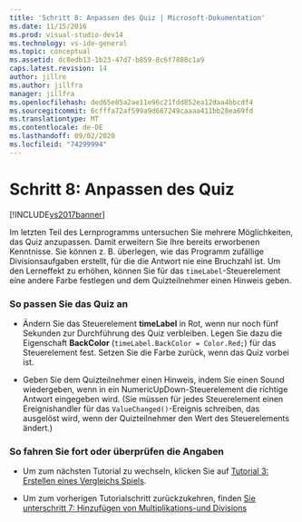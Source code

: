 ```yaml
---
title: 'Schritt 8: Anpassen des Quiz | Microsoft-Dokumentation'
ms.date: 11/15/2016
ms.prod: visual-studio-dev14
ms.technology: vs-ide-general
ms.topic: conceptual
ms.assetid: dc8edb13-1b23-47d7-b859-8c6f7888c1a9
caps.latest.revision: 14
author: jillre
ms.author: jillfra
manager: jillfra
ms.openlocfilehash: ded65e85a2ae11e96c21fdd852ea12daa4bbcdf4
ms.sourcegitcommit: 6cfffa72af599a9d667249caaaa411bb28ea69fd
ms.translationtype: MT
ms.contentlocale: de-DE
ms.lasthandoff: 09/02/2020
ms.locfileid: "74299994"
---
```

# <a name="step-8-customize-the-quiz"></a>Schritt 8: Anpassen des Quiz
[!INCLUDE[vs2017banner](../includes/vs2017banner.md)]

Im letzten Teil des Lernprogramms untersuchen Sie mehrere Möglichkeiten, das Quiz anzupassen. Damit erweitern Sie Ihre bereits erworbenen Kenntnisse. Sie können z. B. überlegen, wie das Programm zufällige Divisionsaufgaben erstellt, für die die Antwort nie eine Bruchzahl ist. Um den Lerneffekt zu erhöhen, können Sie für das `timeLabel`-Steuerelement eine andere Farbe festlegen und dem Quizteilnehmer einen Hinweis geben.

### <a name="to-customize-the-quiz"></a>So passen Sie das Quiz an

- Ändern Sie das Steuerelement **timeLabel** in Rot, wenn nur noch fünf Sekunden zur Durchführung des Quiz verbleiben. Legen Sie dazu die Eigenschaft **BackColor** (`timeLabel.BackColor = Color.Red;`) für das Steuerelement fest. Setzen Sie die Farbe zurück, wenn das Quiz vorbei ist.

- Geben Sie dem Quizteilnehmer einen Hinweis, indem Sie einen Sound wiedergeben, wenn in ein NumericUpDown-Steuerelement die richtige Antwort eingegeben wird. (Sie müssen für jedes Steuerelement einen Ereignishandler für das `ValueChanged()`-Ereignis schreiben, das ausgelöst wird, wenn der Quizteilnehmer den Wert des Steuerelements ändert.)

### <a name="to-continue-or-review"></a>So fahren Sie fort oder überprüfen die Angaben

- Um zum nächsten Tutorial zu wechseln, klicken Sie auf [Tutorial 3: Erstellen eines Vergleichs Spiels](../ide/tutorial-3-create-a-matching-game.md).

- Um zum vorherigen Tutorialschritt zurückzukehren, finden [Sie unterschritt 7: Hinzufügen von Multiplikations-und Divisions](../ide/step-7-add-multiplication-and-division-problems.md)
